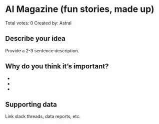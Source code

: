 # AI Magazine (fun stories, made up)

Total votes: 0
Created by: Astral

## Describe your idea

Provide a 2-3 sentence description.

## Why do you think it’s important?

- 
- 
- 

## Supporting data

Link slack threads, data reports, etc.